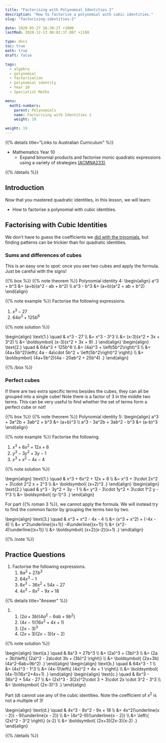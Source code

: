```yaml
---
title: "Factorising with Polynomial Identities 2"
description: "How to factorise a polynomial with cubic identities."
slug: "factorising-identities-2"

date: 2020-05-27 16:30:27 +1000
lastMod: 2020-12-13 08:02:37.087 +1100

type: docs
toc: true
math: true
draft: false

tags:
  - algebra
  - polynomial
  - factorisation
  - polynomial identity
  - Year 10
  - Specialist Maths

menu:
  math1-numbers:
    parent: Polynomials
    name: Factorising with Identities 2
    weight: 19

weight: 19
---
```


{{% details title="Links to Australian Curriculum" %}}

- Mathematics Year 10
  - Expand binomial products and factorise monic quadratic expressions using a variety of strategies [(ACMNA233)](https://www.australiancurriculum.edu.au/f-10-curriculum/mathematics/?strand=Number+and+Algebra&year=11761&elaborations=true&cd=ACMNA233).

{{% /details %}}

## Introduction

Now that you mastered quadratic identities, in this lesson, we will learn:

- How to factorise a polynomial with cubic identities.

## Factorising with Cubic Identities

We don't have to guess the coefficients we [did with the trinomials](../factorising-identities-1/#quadratic-trinomials), but finding patterns can be trickier than for quadratic identities.

### Sums and differences of cubes

This is an easy one to spot: once you see two cubes and apply the formula. Just be careful with the signs!

{{% box %}}
{{% note theorem %}} Polynomial identity 4:
\begin{align}
a^3 + b^3 &= (a+b)(a^2 - ab + b^2) \\\\
a^3 - b^3 &= (a+b)(a^2 + ab + b^2)
\end{align}

{{% note example %}}
Factorise the following expressions.

1. $x^3 - 27$
2. $64a^3 + 125b^6$

{{% note solution %}}

\begin{align}
\text{1.} \quad & x^3 - 27 \\\\
&= x^3 - 3^3 \\\\
&= (x-3)(x^2 + 3x + 3^2) \\\\
&= \boldsymbol{ (x-3)(x^2 + 3x + 9) .}
\end{align}
\begin{align}
\text{2.} \quad & 64a^3 + 125b^6 \\\\
&= (4a)^3 + \left(5b^2\right)^3 \\\\
&= (4a+5b^2)\left\\{ 4a - 4a\cdot 5b^2 + \left(5b^2\right)^2 \right\\} \\\\
&= \boldsymbol{ (4a+5b^2)(4a - 20ab^2 + 25b^4) .}
\end{align}

{{% /box %}}

### Perfect cubes

If there are two extra specific terms besides the cubes, they can all be grouped into a single cube! Note there is a factor of $3$ in the middle two terms. This can be very useful to find whether the set of terms form a perfect cube or not!

{{% box %}}
{{% note theorem %}} Polynomial identity 5:
\begin{align}
a^3 + 3a^2b + 3ab^2 + b^3 &= (a+b)^3 \\\\
a^3 - 3a^2b + 3ab^2 - b^3 &= (a-b)^3
\end{align}

{{% note example %}}
Factorise the following.

1. $x^3 + 6x^2 + 12x + 8$
2. $y^3 - 3y^2 + 3y - 1$
3. $x^3 + x^2 - 4x - 4$

{{% note solution %}}

\begin{align}
\text{1.} \quad & x^3 + 6x^2 + 12x + 8 \\\\
&= x^3 + 3\cdot 2x^2 + 3\cdot 2^2 x + 2^3 \\\\
&= \boldsymbol{ (x+2)^3 .}
\end{align}
\begin{align}
\text{2.} \quad & y^3 - 3y^2 + 3y - 1 \\\\
&= y^3 - 3\cdot 1y^2 + 3\cdot 1^2 y - 1^3 \\\\
&= \boldsymbol{ (y-1)^3 .}
\end{align}

For part {{% roman 3 %}}, we cannot apply the formula. We will instead try to find the common factor by grouping the terms two by two.

\begin{align}
\text{3.} \quad & x^3 + x^2 - 4x - 4 \\\\
&= (x^3 + x^2) + (-4x - 4) \\\\
&= x^2\underline{(x+1)} -4\underline{(x+1)} \\\\
&= (x^2-4)\underline{(x+1)} \\\\
&= \boldsymbol{ (x+2)(x-2)(x+1) .}
\end{align}

{{% /note %}}

## Practice Questions

1. Factorise the following expressions.
    1. $8a^3 + 27b^3$
    2. $64x^3 - 1$
    3. $8x^3 - 36x^2 + 54x - 27$
    4. $4x^3 - 8x^2 - 9x + 18$

{{% details title="Answer" %}}

1.  
    1. $(2a+3b)(4a^2-6ab+9b^2)$
    2. $(4x-1)(16x^2+4x+1)$
    3. $(2x-3)^3$
    4. $(2x+3)(2x-3)(x-2)$

{{% note solution %}}

\begin{align}
\text{a.} \quad & 8a^3 + 27b^3 \\\\
&= (2a)^3 + (3b)^3 \\\\
&= (2a + 3b)\left\\{ (2a)^2 - 2a\cdot 3b + (3b)^2 \right\\} \\\\
&= \boldsymbol{ (2a+3b)(4a^2-6ab+9b^2) .}
\end{align}
\begin{align}
\text{b.} \quad & 64x^3 - 1 \\\\
&= (4x)^3 - 1^3 \\\\
&= (4x-1)\left\\{ (4x)^2 + 4x + 1 \right\\} \\\\
&= \boldsymbol{ (4x-1)(16x^2+4x+1) .}
\end{align}
\begin{align}
\text{c.} \quad & 8x^3 - 36x^2 + 54x - 27 \\\\
&= (2x)^3 - 3(2x)^2\cdot 3 + 3\cdot 2x \cdot 3^2 - 3^3 \\\\
&= \boldsymbol{ (2x-3)^3 .}
\end{align}

Part (d) cannot use any of the cubic identities. Note the coefficient of $x^2$ is not a multiple of $3$!

\begin{align}
\text{d.} \quad & 4x^3 - 8x^2 - 9x + 18 \\\\
&= 4x^2(\underline{x - 2}) - 9(\underline{x - 2}) \\\\
&= (4x^2-9)(\underline{x - 2}) \\\\
&= \left\\{ (2x)^2 - 3^2 \right\\} (x-2) \\\\
&= \boldsymbol{ (2x+3)(2x-3)(x-2) .}
\end{align}

{{% /details %}}
